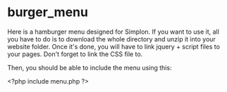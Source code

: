 # burger_menu

Here is a hamburger menu designed for Simplon.
If you want to use it, all you have to do is to download the whole directory and unzip it into your website folder. Once it's done, you will have to link jquery + script files to your pages.
Don't forget to link the CSS file to.

Then, you should be able to include the menu using this:

\<?php include menu.php ?>

